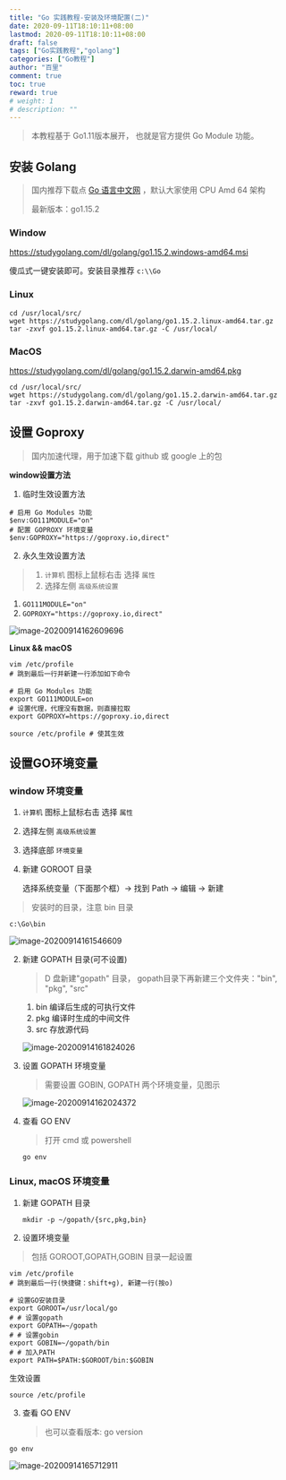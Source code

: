 ```yaml
---
title: "Go 实践教程-安装及环境配置(二)"
date: 2020-09-11T18:10:11+08:00
lastmod: 2020-09-11T18:10:11+08:00
draft: false
tags: ["Go实践教程","golang"]
categories: ["Go教程"]
author: "百里"
comment: true
toc: true
reward: true
# weight: 1
# description: ""
---
```


> 本教程基于 Go1.11版本展开， 也就是官方提供 Go Module 功能。

## 安装 Golang 

> 国内推荐下载点 [Go 语言中文网](https://studygolang.com/dl) ，默认大家使用 CPU Amd 64 架构
>
> 最新版本：go1.15.2

###  Window

https://studygolang.com/dl/golang/go1.15.2.windows-amd64.msi

 傻瓜式一键安装即可。安装目录推荐 `c:\\Go`

### Linux 

```shell
cd /usr/local/src/
wget https://studygolang.com/dl/golang/go1.15.2.linux-amd64.tar.gz
tar -zxvf go1.15.2.linux-amd64.tar.gz -C /usr/local/
```

### MacOS

https://studygolang.com/dl/golang/go1.15.2.darwin-amd64.pkg

```shell
cd /usr/local/src/
wget https://studygolang.com/dl/golang/go1.15.2.darwin-amd64.tar.gz
tar -zxvf go1.15.2.darwin-amd64.tar.gz -C /usr/local/
```


## 设置 Goproxy


> 国内加速代理，用于加速下载 github 或 google 上的包

**window设置方法**

1. 临时生效设置方法

```shell
# 启用 Go Modules 功能
$env:GO111MODULE="on"
# 配置 GOPROXY 环境变量
$env:GOPROXY="https://goproxy.io,direct"
```

2. 永久生效设置方法

> 1. `计算机` 图标上鼠标右击 选择 `属性`
> 2. 选择左侧 `高级系统设置`

1. `GO111MODULE="on"`
2. `GOPROXY="https://goproxy.io,direct"`

![image-20200914162609696](http://img.sgfoot.com/b/20200914162610.png?imageslim)

**Linux && macOS**

```shell
vim /etc/profile
# 跳到最后一行并新建一行添加如下命令

# 启用 Go Modules 功能
export GO111MODULE=on
# 设置代理，代理没有数据，则直接拉取
export GOPROXY=https://goproxy.io,direct

source /etc/profile # 使其生效
```

## 设置GO环境变量

### window 环境变量

1. `计算机` 图标上鼠标右击 选择 `属性`
2. 选择左侧 `高级系统设置`
3. 选择底部 `环境变量`

1. 新建 GOROOT 目录 

    选择系统变量（下面那个框）-> 找到 Path -> 编辑 -> 新建

> 安装时的目录，注意 bin 目录

```shell
c:\Go\bin
```

![image-20200914161546609](http://img.sgfoot.com/b/20200914161555.png?imageslim)

2. 新建 GOPATH 目录(可不设置)

   >  D 盘新建"gopath" 目录， gopath目录下再新建三个文件夹："bin", "pkg", "src"

   1. bin 编译后生成的可执行文件
   2. pkg 编译时生成的中间文件
   3. src 存放源代码

   ![image-20200914161824026](http://img.sgfoot.com/b/20200914161825.png?imageslim)

3. 设置 GOPATH 环境变量

   > 需要设置 GOBIN, GOPATH 两个环境变量，见图示

   ![image-20200914162024372](http://img.sgfoot.com/b/20200914162025.png?imageslim)

4. 查看 GO ENV

   >  打开 cmd 或 powershell

    ```shell
    go env
    ```

### Linux, macOS 环境变量

1. 新建 GOPATH 目录 

   ```shell
   mkdir -p ~/gopath/{src,pkg,bin}
   ```
2. 设置环境变量
> 包括 GOROOT,GOPATH,GOBIN 目录一起设置

```shell
vim /etc/profile
# 跳到最后一行(快捷键：shift+g), 新建一行(按o)

# 设置GO安装目录 
export GOROOT=/usr/local/go
# # 设置gopath
export GOPATH=~/gopath
# # 设置gobin
export GOBIN=~/gopath/bin
# # 加入PATH
export PATH=$PATH:$GOROOT/bin:$GOBIN
```

生效设置

```shell
source /etc/profile
```

3. 查看 GO ENV

   > 也可以查看版本: go version

```
go env
```

![image-20200914165712911](http://img.sgfoot.com/b/20200914165713.png?imageslim)